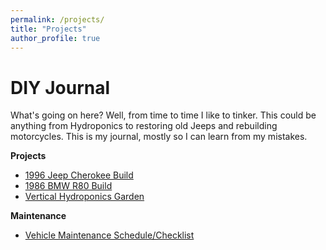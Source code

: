 ```yaml
---
permalink: /projects/
title: "Projects"
author_profile: true
---
```


# DIY Journal
What's going on here? Well, from time to time I like to tinker. This could be anything from Hydroponics to restoring old Jeeps and rebuilding motorcycles. This is my journal, mostly so I can learn from my mistakes. 

**Projects**

* [1996 Jeep Cherokee Build](/projects/1996-jeep-cherokee-build) 
* [1986 BMW R80 Build](/_pages/projects/1986-bmw-r80) 
* [Vertical Hydroponics Garden](/_pages/projects/hydroponics-vertical)

**Maintenance**

* [Vehicle Maintenance Schedule/Checklist](/_pages/projects/1996-jeep-cherokee-maintenance.md)

